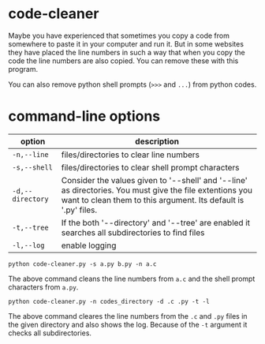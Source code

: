 # code-cleaner

Maybe you have experienced that sometimes you copy a code from somewhere to paste it in your computer and run it. But in some websites they have placed the line numbers in such a way that when you copy the code the line numbers are also copied. You can remove these with this program.

You can also remove python shell prompts (`>>>` and `...`) from python codes.

# command-line options

|option|description|
|------|------|
|`-n,--line`|files/directories to clear line numbers|
|`-s,--shell`|files/directories to clear shell prompt characters|
|`-d,--directory`|Consider the values given to '--shell' and '--line' as directories. You must give the file extentions you want to clean them to this argument. Its default is '.py' files.|
|`-t,--tree`|If the both '--directory' and '--tree' are enabled it searches all subdirectories to find files|
|`-l,--log`|enable logging|

```
python code-cleaner.py -s a.py b.py -n a.c
```

The above command cleans the line numbers from `a.c` and the shell prompt characters from `a.py`.


```
python code-cleaner.py -n codes_directory -d .c .py -t -l
```

The above command cleares the line numbers from the `.c` and `.py` files in the given directory and also shows the log. Because of the `-t` argument it checks all subdirectories.
